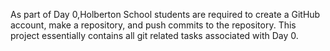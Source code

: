 As part of Day 0,Holberton School students are required to create a GitHub account, make a repository, and push commits to the repository. This project essentially contains all git related tasks associated with Day 0. 